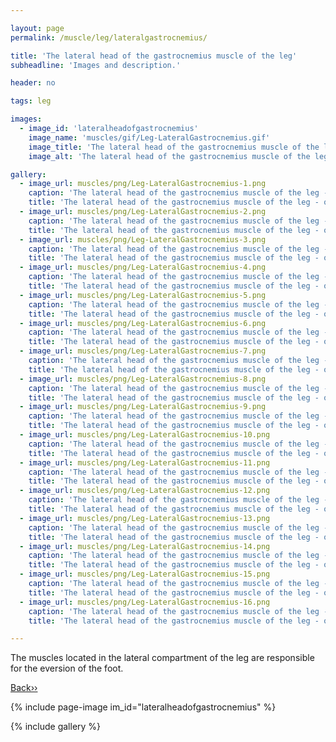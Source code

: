 ```yaml
---

layout: page
permalink: /muscle/leg/lateralgastrocnemius/

title: 'The lateral head of the gastrocnemius muscle of the leg'
subheadline: 'Images and description.'

header: no

tags: leg

images:
  - image_id: 'lateralheadofgastrocnemius'
    image_name: 'muscles/gif/Leg-LateralGastrocnemius.gif'
    image_title: 'The lateral head of the gastrocnemius muscle of the leg'
    image_alt: 'The lateral head of the gastrocnemius muscle of the leg' 

gallery:
  - image_url: muscles/png/Leg-LateralGastrocnemius-1.png
    caption: 'The lateral head of the gastrocnemius muscle of the leg - orientation 1'
    title: 'The lateral head of the gastrocnemius muscle of the leg - orientation 1'
  - image_url: muscles/png/Leg-LateralGastrocnemius-2.png
    caption: 'The lateral head of the gastrocnemius muscle of the leg - orientation 2'
    title: 'The lateral head of the gastrocnemius muscle of the leg - orientation 2'
  - image_url: muscles/png/Leg-LateralGastrocnemius-3.png
    caption: 'The lateral head of the gastrocnemius muscle of the leg - orientation 3'
    title: 'The lateral head of the gastrocnemius muscle of the leg - orientation 3'
  - image_url: muscles/png/Leg-LateralGastrocnemius-4.png
    caption: 'The lateral head of the gastrocnemius muscle of the leg - orientation 4'
    title: 'The lateral head of the gastrocnemius muscle of the leg - orientation 4'
  - image_url: muscles/png/Leg-LateralGastrocnemius-5.png
    caption: 'The lateral head of the gastrocnemius muscle of the leg - orientation 5'
    title: 'The lateral head of the gastrocnemius muscle of the leg - orientation 5'
  - image_url: muscles/png/Leg-LateralGastrocnemius-6.png
    caption: 'The lateral head of the gastrocnemius muscle of the leg - orientation 6'
    title: 'The lateral head of the gastrocnemius muscle of the leg - orientation 6'
  - image_url: muscles/png/Leg-LateralGastrocnemius-7.png
    caption: 'The lateral head of the gastrocnemius muscle of the leg - orientation 7'
    title: 'The lateral head of the gastrocnemius muscle of the leg - orientation 7'
  - image_url: muscles/png/Leg-LateralGastrocnemius-8.png
    caption: 'The lateral head of the gastrocnemius muscle of the leg - orientation 8'
    title: 'The lateral head of the gastrocnemius muscle of the leg - orientation 8'
  - image_url: muscles/png/Leg-LateralGastrocnemius-9.png
    caption: 'The lateral head of the gastrocnemius muscle of the leg - orientation 9'
    title: 'The lateral head of the gastrocnemius muscle of the leg - orientation 9'
  - image_url: muscles/png/Leg-LateralGastrocnemius-10.png
    caption: 'The lateral head of the gastrocnemius muscle of the leg - orientation 10'
    title: 'The lateral head of the gastrocnemius muscle of the leg - orientation 10'
  - image_url: muscles/png/Leg-LateralGastrocnemius-11.png
    caption: 'The lateral head of the gastrocnemius muscle of the leg - orientation 11'
    title: 'The lateral head of the gastrocnemius muscle of the leg - orientation 11'
  - image_url: muscles/png/Leg-LateralGastrocnemius-12.png
    caption: 'The lateral head of the gastrocnemius muscle of the leg - orientation 12'
    title: 'The lateral head of the gastrocnemius muscle of the leg - orientation 12'
  - image_url: muscles/png/Leg-LateralGastrocnemius-13.png
    caption: 'The lateral head of the gastrocnemius muscle of the leg - orientation 13'
    title: 'The lateral head of the gastrocnemius muscle of the leg - orientation 13'
  - image_url: muscles/png/Leg-LateralGastrocnemius-14.png
    caption: 'The lateral head of the gastrocnemius muscle of the leg - orientation 14'
    title: 'The lateral head of the gastrocnemius muscle of the leg - orientation 14'
  - image_url: muscles/png/Leg-LateralGastrocnemius-15.png
    caption: 'The lateral head of the gastrocnemius muscle of the leg - orientation 15'
    title: 'The lateral head of the gastrocnemius muscle of the leg - orientation 15'
  - image_url: muscles/png/Leg-LateralGastrocnemius-16.png
    caption: 'The lateral head of the gastrocnemius muscle of the leg - orientation 16'
    title: 'The lateral head of the gastrocnemius muscle of the leg - orientation 16'

---
```


The muscles located in the lateral compartment of the leg are responsible for the eversion of the foot.

[Back››](/muscle/leg/)

{% include page-image im_id="lateralheadofgastrocnemius" %}

{% include gallery %}
